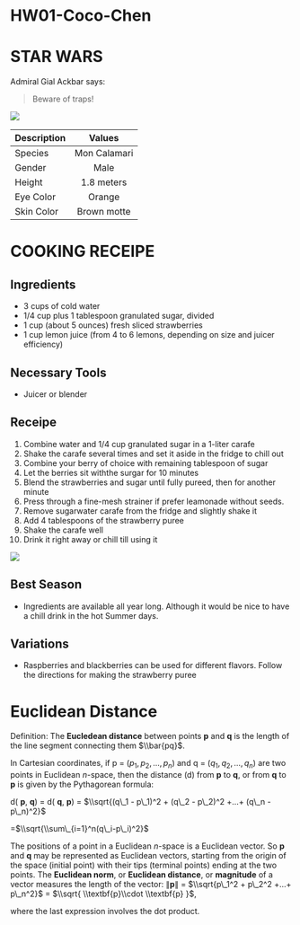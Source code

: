 HW01-Coco-Chen
================

STAR WARS
=========

Admiral Gial Ackbar says:

> Beware of traps!

![](https://vignette.wikia.nocookie.net/starwars/images/f/fb/Ackbar_HS.jpg/revision/latest?cb=20081118162020)

| Description |    Values    |
|-------------|:------------:|
| Species     | Mon Calamari |
| Gender      |     Male     |
| Height      |  1.8 meters  |
| Eye Color   |    Orange    |
| Skin Color  |  Brown motte |

COOKING RECEIPE
===============

Ingredients
-----------

-   3 cups of cold water
-   1/4 cup plus 1 tablespoon granulated sugar, divided
-   1 cup (about 5 ounces) fresh sliced strawberries
-   1 cup lemon juice (from 4 to 6 lemons, depending on size and juicer efficiency)

Necessary Tools
---------------

-   Juicer or blender

Receipe
-------

1.  Combine water and 1/4 cup granulated sugar in a 1-liter carafe
2.  Shake the carafe several times and set it aside in the fridge to chill out
3.  Combine your berry of choice with remaining tablespoon of sugar
4.  Let the berries sit withthe surgar for 10 minutes
5.  Blend the strawberries and sugar until fully pureed, then for another minute
6.  Press through a fine-mesh strainer if prefer leamonade without seeds.
7.  Remove sugarwater carafe from the fridge and slightly shake it
8.  Add 4 tablespoons of the strawberry puree
9.  Shake the carafe well
10. Drink it right away or chill till using it

![](https://c1.staticflickr.com/9/8898/17613551983_6aaf097701_z.jpg)

Best Season
-----------

-   Ingredients are available all year long. Although it would be nice to have a chill drink in the hot Summer days.

Variations
----------

-   Raspberries and blackberries can be used for different flavors. Follow the directions for making the strawberry puree

Euclidean Distance
==================

Definition: The **Eucledean distance** between points **p** and **q** is the length of the line segment connecting them $\\bar{pq}$.

In Cartesian coordinates, if p = (*p*<sub>1</sub>, *p*<sub>2</sub>, ..., *p*<sub>*n*</sub>) and q = (*q*<sub>1</sub>, *q*<sub>2</sub>, ..., *q*<sub>*n*</sub>) are two points in Euclidean *n*-space, then the distance (d) from **p** to **q**, or from **q** to **p** is given by the Pythagorean formula:

d( **p**, **q**) = d( **q**, **p**) = $\\sqrt{(q\_1 - p\_1)^2 + (q\_2 - p\_2)^2 +...+ (q\_n - p\_n)^2}$

=$\\sqrt{\\sum\_{i=1}^n(q\_i-p\_i)^2}$

The positions of a point in a Euclidean *n*-space is a Euclidean vector. So **p** and **q** may be represented as Euclidean vectors, starting from the origin of the space (initial point) with their tips (terminal points) ending at the two points. The **Euclidean norm**, or **Euclidean distance**, or **magnitude** of a vector measures the length of the vector: ∥**p**∥ = $\\sqrt{p\_1^2 + p\_2^2 +...+ p\_n^2}$ = $\\sqrt{ \\textbf{p}\\cdot \\textbf{p} }$,

where the last expression involves the dot product.
